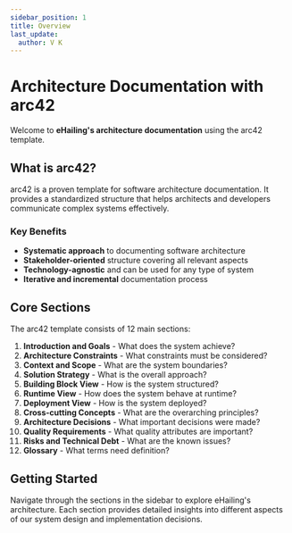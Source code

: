 ```yaml
---
sidebar_position: 1
title: Overview
last_update:
  author: V K
---
```


# Architecture Documentation with arc42

Welcome to **eHailing's architecture documentation** using the arc42 template.

## What is arc42?

arc42 is a proven template for software architecture documentation. It provides a standardized structure that helps architects and developers communicate complex systems effectively.

### Key Benefits

- **Systematic approach** to documenting software architecture
- **Stakeholder-oriented** structure covering all relevant aspects
- **Technology-agnostic** and can be used for any type of system
- **Iterative and incremental** documentation process

## Core Sections

The arc42 template consists of 12 main sections:

1. **Introduction and Goals** - What does the system achieve?
2. **Architecture Constraints** - What constraints must be considered?
3. **Context and Scope** - What are the system boundaries?
4. **Solution Strategy** - What is the overall approach?
5. **Building Block View** - How is the system structured?
6. **Runtime View** - How does the system behave at runtime?
7. **Deployment View** - How is the system deployed?
8. **Cross-cutting Concepts** - What are the overarching principles?
9. **Architecture Decisions** - What important decisions were made?
10. **Quality Requirements** - What quality attributes are important?
11. **Risks and Technical Debt** - What are the known issues?
12. **Glossary** - What terms need definition?

## Getting Started

Navigate through the sections in the sidebar to explore eHailing's architecture. Each section provides detailed insights into different aspects of our system design and implementation decisions.
